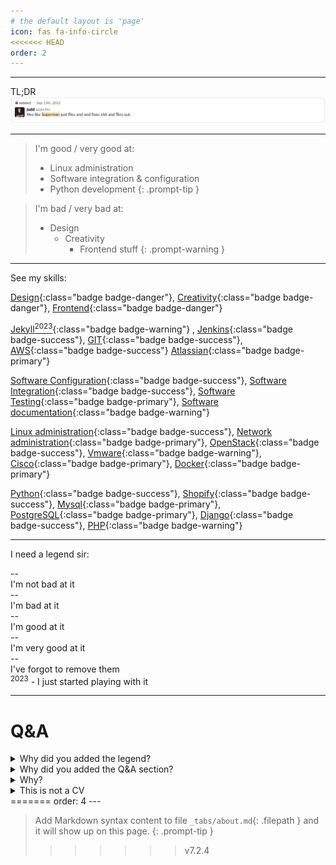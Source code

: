```yaml
---
# the default layout is 'page'
icon: fas fa-info-circle
<<<<<<< HEAD
order: 2
---
```


***

TL;DR
![About me](/assets/img/superman.png)

***

> I'm good / very good at:
>
> - Linux administration
> - Software integration & configuration
> - Python development
{: .prompt-tip }

> I'm bad / very bad at:
>
> - Design
>	+ Creativity
>		* Frontend stuff
{: .prompt-warning }

***

See my skills:

[Design](#/tags/design){:class="badge badge-danger"},
[Creativity](#/tags/design){:class="badge badge-danger"},
[Frontend](#/tags/design){:class="badge badge-danger"}

[Jekyll<sup>2023</sup>](/tags/jekyll){:class="badge badge-warning"} ,
[Jenkins](#/tags/jenkins){:class="badge badge-success"},
[GIT](#/tags/git){:class="badge badge-success"},
[AWS](#/tags/aws){:class="badge badge-success"}
[Atlassian](#/tags/atlassian){:class="badge badge-primary"}

[Software Configuration](#/tags/configuration){:class="badge badge-success"},
[Software Integration](#/tags/configuration){:class="badge badge-success"},
[Software Testing](#/tags/testing){:class="badge badge-primary"},
[Software documentation](#/tags/other){:class="badge badge-warning"}


[Linux administration](#/tags/linux){:class="badge badge-success"},
[Network administration](#/tags/network){:class="badge badge-primary"},
[OpenStack](#/tags/openstack){:class="badge badge-success"},
[Vmware](#/tags/vmware){:class="badge badge-warning"},
[Cisco](#/tags/network){:class="badge badge-primary"},
[Docker](#/tags/docker){:class="badge badge-primary"}

[Python](#/tags/python){:class="badge badge-success"},
[Shopify](#/tags/shopify){:class="badge badge-success"},
[Mysql](#/tags/mysql){:class="badge badge-primary"},
[PostgreSQL](#/tags/postgresql){:class="badge badge-primary"},
[Django](#/tags/django){:class="badge badge-success"},
[PHP](#/tags/php){:class="badge badge-warning"}

***

I need a legend sir:

<div><div class="badge badge-warning">--</div> I'm not bad at it</div>
<div><div class="badge badge-danger">--</div> I'm bad at it</div>
<div><div class="badge badge-info">--</div> I'm good at it</div>
<div><div class="badge badge-success">--</div> I'm very good at it</div>
<div><div class="badge badge-default">--</div> I've forgot to remove them</div>
<div><sup>2023</sup> - I just started playing with it</div>

***
# Q&A

<details>
	<summary>Why did you added the legend?</summary>
	To better understand my skill levels.
</details>

<details>
	<summary>Why did you added the Q&A section?</summary>
	To better understand my skill levels.
</details>

<details>
	<summary>Why?</summary>
	Why not?
</details>

<details>
	<summary>This is not a CV</summary>
	It is not.
</details>
=======
order: 4
---

> Add Markdown syntax content to file `_tabs/about.md`{: .filepath } and it will show up on this page.
{: .prompt-tip }
>>>>>>> v7.2.4
